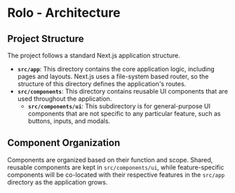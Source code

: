 # Rolo - Architecture

## Project Structure
The project follows a standard Next.js application structure.

- **`src/app`**: This directory contains the core application logic, including pages and layouts. Next.js uses a file-system based router, so the structure of this directory defines the application's routes.
- **`src/components`**: This directory contains reusable UI components that are used throughout the application.
  - **`src/components/ui`**: This subdirectory is for general-purpose UI components that are not specific to any particular feature, such as buttons, inputs, and modals.

## Component Organization
Components are organized based on their function and scope. Shared, reusable components are kept in `src/components/ui`, while feature-specific components will be co-located with their respective features in the `src/app` directory as the application grows.